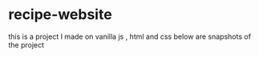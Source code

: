 # recipe-website
this is a project I made on vanilla js , html and css
below are snapshots of the project
